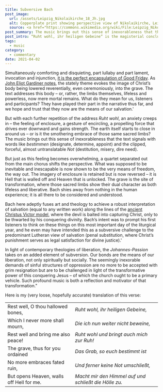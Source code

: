 ```yaml
---
title: Subversive Bach
post_image:
  url: /assets/Leipzig_Nikolaikirche_18_Jh.jpg
  alt: Copperplate print showing perspective view of Nikolaikirche, Leipzig.
  source: <a href="https://commons.wikimedia.org/wiki/File:Leipzig_Nikolaikirche_18_Jh.jpg" target="_blank">Wikimedia Commons</a>
post_summary: The music brings out this sense of inexorableness that the text signals with words like bestimmen (designate, determine, appoint) and the clipped, forceful, almost untranslatable Not (destitution, misery, dire need).
post_intro: “Ruht wohl, ihr heiligen Gebeine” is the magisterial concluding chorus to Bach’s <em>Johannes-Passion</em>.
tags:
  - music
category:
  - commentary
date: 2021-04-02
---
```


Simultaneously comforting and disquieting, part lullaby and part lament, invocation and injunction, <a href="https://youtu.be/O9bOaHvKUZE" target="_blank">it is the perfect encapsulation of Good Friday</a>. As <a href="https://www.penguinrandomhouse.com/books/58045/bach-by-john-eliot-gardiner/" target="_blank">John Eliot Gardiner notes</a>, the stately theme evokes the image of Christ’s body being lowered reverentially, even ceremoniously, into the grave. The text addresses this body – or, rather, the limbs themselves, lifeless and powerless, now mere mortal remains. What do they mean for us, listeners and participants? They have played their part in the narrative thus far, and we hope and trust that they now are the means of our salvation.'

But with each further repetition of the address _Ruht wohl_, an anxiety creeps in – the feeling of enclosure, a gesture of encircling, a propelling force that drives ever downward and gains strength. The earth itself starts to close in around us – or is it the smothering embrace of those same sacred limbs? The music brings out this sense of inexorableness that the text signals with words like _bestimmen_ (designate, determine, appoint) and the clipped, forceful, almost untranslatable _Not_ (destitution, misery, dire need).

But just as this feeling becomes overwhelming, a quartet separated out from the main chorus shifts the perspective. What was supposed to be inevitable and inescapable is now shown to be the very means of freedom, the way out. The imagery of enclosure is retained but is now reversed – it is Hell that is walled off and Heaven that is unlocked. The grave is the site of transformation, where those sacred limbs show their dual character as both lifeless and liberative. Bach shies away from nothing in the human experience; it is all there to be considered and understood.

Bach here adeptly fuses art and theology to achieve a robust interpretation of salvation (equal to any written work) along the lines of the <a href="https://www.google.com/books/edition/Christus_Victor/nWyvCwAAQBAJ?hl=en&gbpv=0" target="_blank">ancient Christus Victor model</a>, where the devil is baited into capturing Christ, only to be thwarted by his conquering divinity. Bach’s intent was to prompt his first listeners to think on these things on this most important day of the liturgical year, and he even may have intended this as a subversive challenge to the predominant Lutheran view of salvation (penal substitution, where Christ’s punishment serves as legal satisfaction for divine justice).'

In light of contemporary theologies of liberation, the _Johannes-Passion_ takes on an added element of subversion. Our bonds are the means of our liberation, not only spiritually but socially. The seemingly inexorable demands of sinful structures of oppression are no more to be accepted with grim resignation but are to be challenged in light of the transformative power of this conquering Jesus – of which the church ought to be a primary vehicle. Such profound music is both a reflection and motivator of that transformation."

Here is my (very loose, hopefully accurate) translation of this verse:

<table class="w-full">
  <tr class="grid grid-cols-2 gap-4">
    <td>Rest well, O thou hallowed bones,</td>
    <td><em>Ruht wohl, ihr heiligen Gebeine,</em></td>
  </tr>
  <tr class="grid grid-cols-2 gap-4">
    <td>Which I never more shall mourn,</td>
    <td><em>Die ich nun weiter nicht beweine,</em></td>
  </tr>
  <tr class="grid grid-cols-2 gap-4">
    <td>Rest well and bring me also peace!</td>
    <td><em>Ruht wohl und bringt auch mich zur Ruh!</em></td>
  </tr>
  <tr class="grid grid-cols-2 gap-4">
    <td>The grave, thus for you ordained</td>
    <td><em>Das Grab, so euch bestimmt ist</em></td>
  </tr>
  <tr class="grid grid-cols-2 gap-4">
    <td>No more embraces fated ruin,</td>
    <td><em>Und ferner keine Not umschließt,</em></td>
  </tr>
  <tr class="grid grid-cols-2 gap-4">
    <td>But opens Heaven, walls off Hell for me.</td>
    <td><em>Macht mir den Himmel auf und schließt die Hölle zu.</em></td>
  </tr>
</table>
